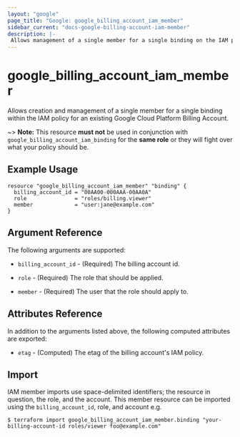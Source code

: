 ```yaml
---
layout: "google"
page_title: "Google: google_billing_account_iam_member"
sidebar_current: "docs-google-billing-account-iam-member"
description: |-
 Allows management of a single member for a single binding on the IAM policy for a Google Cloud Platform Billing Account.
---
```


# google\_billing\_account\_iam\_member

Allows creation and management of a single member for a single binding within
the IAM policy for an existing Google Cloud Platform Billing Account.

~> **Note:** This resource __must not__ be used in conjunction with
   `google_billing_account_iam_binding` for the __same role__ or they will fight over
   what your policy should be.

## Example Usage

```hcl
resource "google_billing_account_iam_member" "binding" {
  billing_account_id = "00AA00-000AAA-00AA0A"
  role               = "roles/billing.viewer"
  member             = "user:jane@example.com"
}
```

## Argument Reference

The following arguments are supported:

* `billing_account_id` - (Required) The billing account id.

* `role` - (Required) The role that should be applied.

* `member` - (Required) The user that the role should apply to.
    
## Attributes Reference

In addition to the arguments listed above, the following computed attributes are
exported:

* `etag` - (Computed) The etag of the billing account's IAM policy.

## Import

IAM member imports use space-delimited identifiers; the resource in question, the role, and the account.  This member resource can be imported using the `billing_account_id`, role, and account e.g.

```
$ terraform import google_billing_account_iam_member.binding "your-billing-account-id roles/viewer foo@example.com"
```
